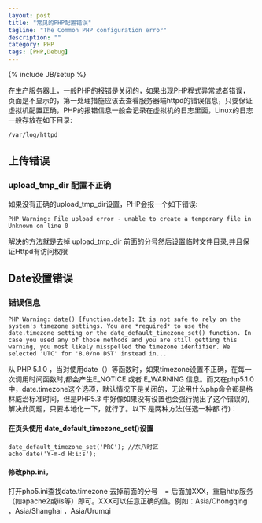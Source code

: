 ```yaml
---
layout: post
title: "常见的PHP配置错误"
tagline: "The Common PHP configuration error"
description: ""
category: PHP 
tags: [PHP,Debug]
---
```

{% include JB/setup %}

在生产服务器上，一般PHP的报错是关闭的，如果出现PHP程式异常或者错误，页面是不显示的，第一处理措施应该去查看服务器端httpd的错误信息，只要保证虚拟机配置正确，PHP的报错信息一般会记录在虚拟机的日志里面，Linux的日志一般存放在如下目录:

	/var/log/httpd


## 上传错误

### upload_tmp_dir 配置不正确

如果没有正确的upload_tmp_dir设置，PHP会报一个如下错误:

	PHP Warning: File upload error - unable to create a temporary file in Unknown on line 0

解决的方法就是去掉 upload_tmp_dir 前面的分号然后设置临时文件目录,并且保证Httpd有访问权限

## Date设置错误

### 错误信息
	PHP Warning: date() [function.date]: It is not safe to rely on the system's timezone settings. You are *required* to use the date.timezone setting or the date_default_timezone_set() function. In case you used any of those methods and you are still getting this warning, you most likely misspelled the timezone identifier. We selected 'UTC' for '8.0/no DST' instead in...

从 PHP 5.1.0 ，当对使用date（）等函数时，如果timezone设置不正确，在每一次调用时间函数时,都会产生E_NOTICE 或者 E_WARNING 信息。而又在php5.1.0 中，date.timezone这个选项，默认情况下是关闭的，无论用什么php命令都是格林威治标准时间，但是PHP5.3 中好像如果没有设置也会强行抛出了这个错误的,解决此问题，只要本地化一下，就行了。以下 是两种方法(任选一种都 行)：

#### 在页头使用 date_default_timezone_set()设置
	date_default_timezone_set('PRC'); //东八时区
	echo date('Y-m-d H:i:s');
#### 修改php.ini。

打开php5.ini查找date.timezone 去掉前面的分号　= 后面加XXX，重启http服务（如apache2或iis等）即可。XXX可以任意正确的值。例如：Asia/Chongqing ，Asia/Shanghai ，Asia/Urumqi
